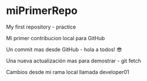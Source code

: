 # miPrimerRepo
My first repository - practice

Mi primer contribucion local para GitHub

Un commit mas desde GitHub - hola a todos! 😎

Una nueva actualización mas para demostrar - git fetch

Cambios desde mi rama local llamada developer01

